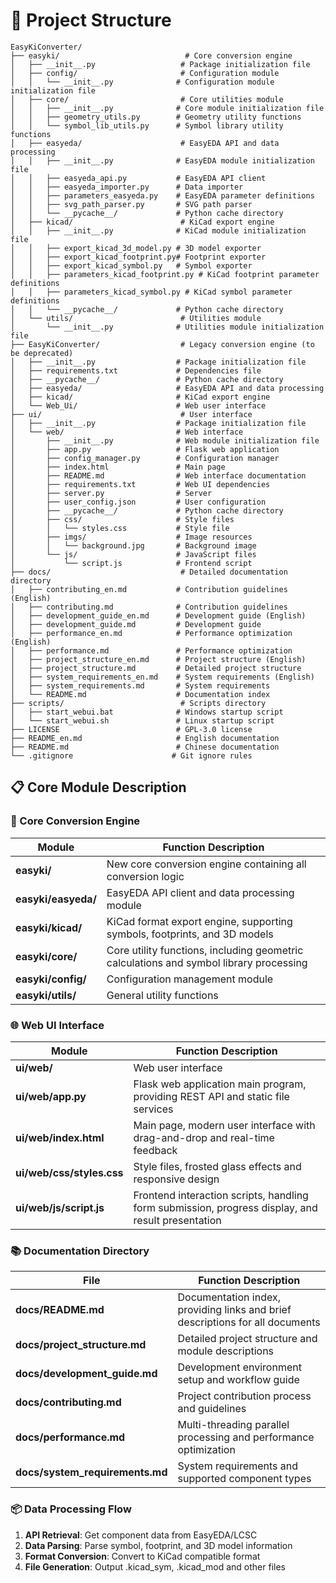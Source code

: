 # 📁 Project Structure

```
EasyKiConverter/
├── easyki/                            # Core conversion engine
│   ├── __init__.py                   # Package initialization file
│   ├── config/                       # Configuration module
│   │   └── __init__.py              # Configuration module initialization file
│   ├── core/                         # Core utilities module
│   │   ├── __init__.py              # Core module initialization file
│   │   ├── geometry_utils.py        # Geometry utility functions
│   │   └── symbol_lib_utils.py      # Symbol library utility functions
│   ├── easyeda/                      # EasyEDA API and data processing
│   │   ├── __init__.py              # EasyEDA module initialization file
│   │   ├── easyeda_api.py           # EasyEDA API client
│   │   ├── easyeda_importer.py      # Data importer
│   │   ├── parameters_easyeda.py    # EasyEDA parameter definitions
│   │   ├── svg_path_parser.py       # SVG path parser
│   │   └── __pycache__/             # Python cache directory
│   ├── kicad/                        # KiCad export engine
│   │   ├── __init__.py              # KiCad module initialization file
│   │   ├── export_kicad_3d_model.py # 3D model exporter
│   │   ├── export_kicad_footprint.py# Footprint exporter
│   │   ├── export_kicad_symbol.py   # Symbol exporter
│   │   ├── parameters_kicad_footprint.py # KiCad footprint parameter definitions
│   │   ├── parameters_kicad_symbol.py # KiCad symbol parameter definitions
│   │   └── __pycache__/             # Python cache directory
│   └── utils/                        # Utilities module
│       └── __init__.py              # Utilities module initialization file
├── EasyKiConverter/                  # Legacy conversion engine (to be deprecated)
│   ├── __init__.py                  # Package initialization file
│   ├── requirements.txt             # Dependencies file
│   ├── __pycache__/                 # Python cache directory
│   ├── easyeda/                     # EasyEDA API and data processing
│   ├── kicad/                       # KiCad export engine
│   └── Web_Ui/                      # Web user interface
├── ui/                               # User interface
│   ├── __init__.py                  # Package initialization file
│   └── web/                         # Web interface
│       ├── __init__.py              # Web module initialization file
│       ├── app.py                   # Flask web application
│       ├── config_manager.py        # Configuration manager
│       ├── index.html               # Main page
│       ├── README.md                # Web interface documentation
│       ├── requirements.txt         # Web UI dependencies
│       ├── server.py                # Server
│       ├── user_config.json         # User configuration
│       ├── __pycache__/             # Python cache directory
│       ├── css/                     # Style files
│       │   └── styles.css           # Style file
│       ├── imgs/                    # Image resources
│       │   └── background.jpg       # Background image
│       └── js/                      # JavaScript files
│           └── script.js            # Frontend script
├── docs/                             # Detailed documentation directory
│   ├── contributing_en.md           # Contribution guidelines (English)
│   ├── contributing.md              # Contribution guidelines
│   ├── development_guide_en.md      # Development guide (English)
│   ├── development_guide.md         # Development guide
│   ├── performance_en.md            # Performance optimization (English)
│   ├── performance.md               # Performance optimization
│   ├── project_structure_en.md      # Project structure (English)
│   ├── project_structure.md         # Detailed project structure
│   ├── system_requirements_en.md    # System requirements (English)
│   ├── system_requirements.md       # System requirements
│   └── README.md                    # Documentation index
├── scripts/                          # Scripts directory
│   ├── start_webui.bat              # Windows startup script
│   └── start_webui.sh               # Linux startup script
├── LICENSE                          # GPL-3.0 license
├── README_en.md                     # English documentation
├── README.md                        # Chinese documentation
└── .gitignore                      # Git ignore rules
```

## 📋 Core Module Description

### 🎯 Core Conversion Engine
| Module | Function Description |
|--------|----------------------|
| **easyki/** | New core conversion engine containing all conversion logic |
| **easyki/easyeda/** | EasyEDA API client and data processing module |
| **easyki/kicad/** | KiCad format export engine, supporting symbols, footprints, and 3D models |
| **easyki/core/** | Core utility functions, including geometric calculations and symbol library processing |
| **easyki/config/** | Configuration management module |
| **easyki/utils/** | General utility functions |

### 🌐 Web UI Interface
| Module | Function Description |
|--------|----------------------|
| **ui/web/** | Web user interface |
| **ui/web/app.py** | Flask web application main program, providing REST API and static file services |
| **ui/web/index.html** | Main page, modern user interface with drag-and-drop and real-time feedback |
| **ui/web/css/styles.css** | Style files, frosted glass effects and responsive design |
| **ui/web/js/script.js** | Frontend interaction scripts, handling form submission, progress display, and result presentation |

### 📚 Documentation Directory
| File | Function Description |
|------|----------------------|
| **docs/README.md** | Documentation index, providing links and brief descriptions for all documents |
| **docs/project_structure.md** | Detailed project structure and module descriptions |
| **docs/development_guide.md** | Development environment setup and workflow guide |
| **docs/contributing.md** | Project contribution process and guidelines |
| **docs/performance.md** | Multi-threading parallel processing and performance optimization |
| **docs/system_requirements.md** | System requirements and supported component types |

### 📦 Data Processing Flow
1. **API Retrieval**: Get component data from EasyEDA/LCSC
2. **Data Parsing**: Parse symbol, footprint, and 3D model information
3. **Format Conversion**: Convert to KiCad compatible format
4. **File Generation**: Output .kicad_sym, .kicad_mod and other files